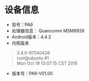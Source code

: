 # 设备信息
* 型号：PA9
* 处理器信息： Quancomm MSM8928
* Android版本：4.4.2
* 内核版本
> 3.4.0-97540426  
> root@ubuntu #1  
> Mon Oct 19 13:07:15 CST 2015  
* 版本号：PA9-V01.00
